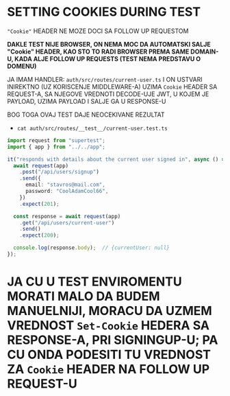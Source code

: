 # SETTING COOKIES DURING TEST

`"Cookie"` HEADER NE MOZE DOCI SA FOLLOW UP REQUESTOM

**DAKLE TEST NIJE BROWSER, ON NEMA MOC DA AUTOMATSKI SALJE "Cookie" HEADER, KAO STO TO RADI BROWSER PREMA SAME DOMAIN-U, KADA ALJE FOLLOW UP REQUESTS (TEST NEMA PREDSTAVU O DOMENU)**

JA IMAM HANDLER: `auth/src/routes/current-user.ts` I ON USTVARI INIREKTNO (UZ KORISCENJE MIDDLEWARE-A) UZIMA `Cookie` HEADER SA REQUEST-A, SA NJEGOVE VREDNOTI DECODE-UJE JWT, U KOJEM JE PAYLOAD, UZIMA PAYLOAD I SALJE GA U RESPONSE-U

BOG TOGA OVAJ TEST DAJE NEOCEKIVANE REZULTAT

- `cat auth/src/routes/__test__/current-user.test.ts`

```ts
import request from "supertest";
import { app } from "../../app";

it("responds with details about the current user signed in", async () => {
  await request(app)
    .post("/api/users/signup")
    .send({
      email: "stavros@mail.com",
      password: "CoolAdamCool66",
    })
    .expect(201);

  const response = await request(app)
    .get("/api/users/current-user")
    .send()
    .expect(200);

  console.log(response.body);  // {currentUser: null}
});
```

# JA CU U TEST ENVIROMENTU MORATI MALO DA BUDEM MANUELNIJI, MORACU DA UZMEM VREDNOST `Set-Cookie` HEDERA SA RESPONSE-A, PRI SIGNINGUP-U; PA CU ONDA PODESITI TU VREDNOST ZA `Cookie` HEADER NA FOLLOW UP REQUEST-U




